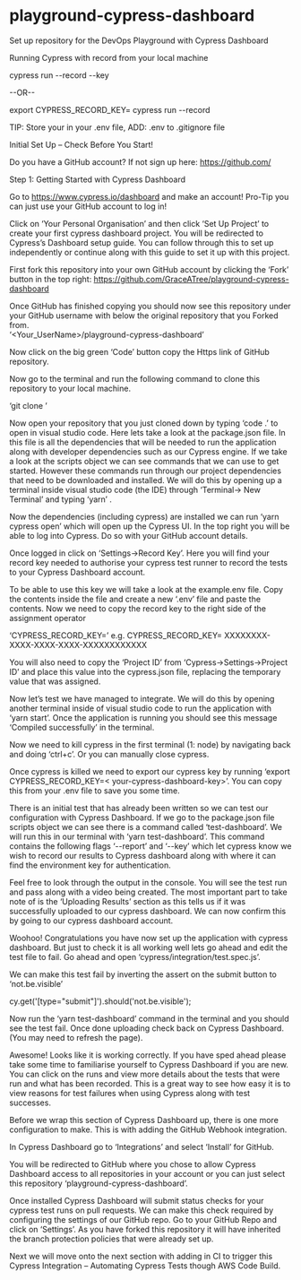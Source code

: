# playground-cypress-dashboard
Set up repository for the DevOps Playground with Cypress Dashboard

Running Cypress with record from your local machine

cypress run --record --key <record key>

--OR--

export CYPRESS_RECORD_KEY=<record key>
cypress run --record

TIP: Store your <record key> in your .env file, ADD: .env to .gitignore file

Initial Set Up – Check Before You Start!

Do you have a GitHub account? If not sign up here: https://github.com/


Step 1: Getting Started with Cypress Dashboard

Go to https://www.cypress.io/dashboard and make an account! Pro-Tip you can just use your GitHub account to log in!

Click on ‘Your Personal Organisation’ and then click ‘Set Up Project’ to create your first cypress dashboard project. You will be redirected to Cypress’s Dashboard setup guide. You can follow through this to set up independently or continue along with this guide to set it up with this project.

 

First fork this repository into your own GitHub account by clicking the ‘Fork’ button in the top right: https://github.com/GraceATree/playground-cypress-dashboard

  
Once GitHub has finished copying you should now see this repository under your GitHub username with below the original repository that you Forked from.  
‘<Your_UserName>/playground-cypress-dashboard’

 
Now click on the big green ‘Code’ button copy the Https link of GitHub repository. 

 

Now go to the terminal and run the following command to clone this repository to your local machine. 

‘git clone <link to your GitHub repo>’

Now open your repository that you just cloned down by typing ‘code .’ to open in visual studio code. Here lets take a look at the package.json file. In this file is all the dependencies that will be needed to run the application along with developer dependencies such as our Cypress engine. If we take a look at the scripts object we can see commands that we can use to get started. However these commands run through our project dependencies that need to be downloaded and installed. We will do this by opening up a terminal inside visual studio code (the IDE) through ‘Terminal-> New Terminal’ and typing ‘yarn’ .

 

Now the dependencies (including cypress) are installed we can run ‘yarn cypress open’ which will open up the Cypress UI. In the top right you will be able to log into Cypress. Do so with your GitHub account details.

Once logged in click on ‘Settings->Record Key’. Here you will find your record key needed to authorise your cypress test runner to record the tests to your Cypress Dashboard account. 

To be able to use this key we will take a look at the example.env file. Copy the contents inside the file and create a new ‘.env’ file and paste the contents. Now we need to copy the record key to the right side of the assignment operator

‘CYPRESS_RECORD_KEY=<your-cypress-dashboard-key>’
e.g. CYPRESS_RECORD_KEY= XXXXXXXX-XXXX-XXXX-XXXX-XXXXXXXXXXXX

You will also need to copy the ‘Project ID’ from ‘Cypress->Settings->Project ID’ and place this value into the cypress.json file, replacing the temporary value that was assigned. 

Now let’s test we have managed to integrate. We will do this by opening another terminal inside of visual studio code to run the application with ‘yarn start’. Once the application is running you should see this message ‘Compiled successfully’ in the terminal.
 

Now we need to kill cypress in the first terminal (1: node) by navigating back and doing ‘ctrl+c’. Or you can manually close cypress. 

 

Once cypress is killed we need to export our cypress key by running ‘export CYPRESS_RECORD_KEY=< your-cypress-dashboard-key>’. You can copy this from your .env file to save you some time. 

There is an initial test that has already been written so we can test our configuration with Cypress Dashboard. If we go to the package.json file scripts object we can see there is a command called ‘test-dashboard’. We will run this in our terminal with ‘yarn test-dashboard’. This command contains the following flags ‘--report’ and ‘--key’ which let cypress know we wish to record our results to Cypress dashboard along with where it can find the environment key for authentication. 

Feel free to look through the output in the console. You will see the test run and pass along with a video being created. The most important part to take note of is the ‘Uploading Results’ section as this tells us if it was successfully uploaded to our cypress dashboard. We can now confirm this by going to our cypress dashboard account. 

 

Woohoo! Congratulations you have now set up the application with cypress dashboard. But just to check it is all working well lets go ahead and edit the test file to fail. Go ahead and open ‘cypress/integration/test.spec.js’.

We can make this test fail by inverting the assert on the submit button to ‘not.be.visible’

cy.get('[type="submit"]').should('not.be.visible');

Now run the ‘yarn test-dashboard’ command in the terminal and you should see the test fail. Once done uploading check back on Cypress Dashboard. (You may need to refresh the page). 

 

 

Awesome! Looks like it is working correctly. If you have sped ahead please take some time to familiarise yourself to Cypress Dashboard if you are new. You can click on the runs and view more details about the tests that were run and what has been recorded. This is a great way to see how easy it is to view reasons for test failures when using Cypress along with test successes. 

Before we wrap this section of Cypress Dashboard up, there is one more configuration to make. This is with adding the GitHub Webhook integration. 

In Cypress Dashboard go to ‘Integrations’ and select ‘Install’ for GitHub. 

 

You will be redirected to GitHub where you chose to allow Cypress Dashboard access to all repositories in your account or you can just select this repository ‘playground-cypress-dashboard’.

 
Once installed Cypress Dashboard will submit status checks for your cypress test runs on pull requests. We can make this check required by configuring the settings of our GitHub repo. Go to your GitHub Repo and click on ‘Settings’. As you have forked this repository it will have inherited the branch protection policies that were already set up. 

Next we will move onto the next section with adding in CI to trigger this Cypress Integration – Automating Cypress Tests though AWS Code Build.
